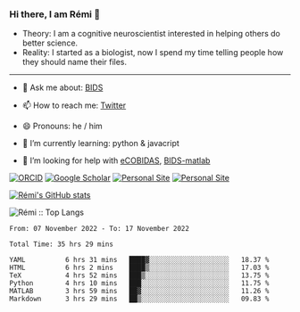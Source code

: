 ### Hi there, I am Rémi 👋

- Theory: I am a cognitive neuroscientist interested in helping others do better science.
- Reality: I started as a biologist, now I spend my time telling people how they should name their files.

<hr>

- 💬 Ask me about: [BIDS](https://bids-specification.readthedocs.io/en/stable/)

- 📫 How to reach me: [Twitter](https://twitter.com/RemiGau)

- 😄 Pronouns: he / him

- 🌱 I’m currently learning: python & javacript

- 🤔 I’m looking for help with [eCOBIDAS](https://github.com/Remi-Gau/eCobidas), [BIDS-matlab](https://github.com/bids-standard/bids-matlab)

[![ORCID](https://img.shields.io/badge/ORCID-0000--0001--9813--3167-9745f5?style=flat-square.svg)](https://orcid.org/0000-0002-1535-9767)
[![Google Scholar](https://img.shields.io/badge/Google-Scholar-orange?style=flat-square.svg)](https://scholar.google.com/citations?user=gXOB3q8AAAAJ&hl=en)
[![Personal Site](https://img.shields.io/badge/Personal_Site-green?style=flat-square.svg)](https://remi-gau.github.io/)
[![Personal Site](https://img.shields.io/badge/Citation_Metadata-blue?style=flat-square.svg)](https://github.com/Remi-Gau/meta)

[![Rémi's GitHub stats](https://github-readme-stats.vercel.app/api?username=Remi-Gau&theme=midnight-purple)](https://github.com/anuraghazra/github-readme-stats)


<p><img src="https://github-readme-stats.vercel.app/api/top-langs/?username=Remi-Gau&langs_count=10&theme=tokyonight&layout=compact" alt="Rémi :: Top Langs" /></p>



<!--START_SECTION:waka-->

```text
From: 07 November 2022 - To: 17 November 2022

Total Time: 35 hrs 29 mins

YAML          6 hrs 31 mins   ████▓░░░░░░░░░░░░░░░░░░░░   18.37 %
HTML          6 hrs 2 mins    ████▒░░░░░░░░░░░░░░░░░░░░   17.03 %
TeX           4 hrs 52 mins   ███▒░░░░░░░░░░░░░░░░░░░░░   13.75 %
Python        4 hrs 10 mins   ███░░░░░░░░░░░░░░░░░░░░░░   11.75 %
MATLAB        3 hrs 59 mins   ██▓░░░░░░░░░░░░░░░░░░░░░░   11.26 %
Markdown      3 hrs 29 mins   ██▒░░░░░░░░░░░░░░░░░░░░░░   09.83 %
```

<!--END_SECTION:waka-->
